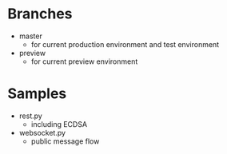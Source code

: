 # Branches

* master
  + for current production environment and test environment 
* preview
  + for current preview environment

# Samples

* rest.py
  + including ECDSA
* websocket.py
  + public message flow
